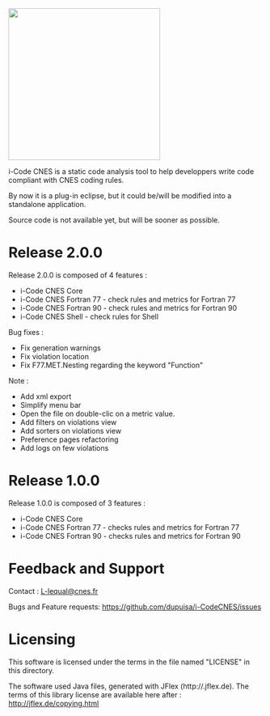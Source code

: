 <img src="https://github.com/dupuisa/i-CodeCNES/blob/master/img/logo-i-code-cnes.png" width="300"/>

i-Code CNES is a static code analysis tool to help developpers write code compliant with CNES coding rules.

By now it is a plug-in eclipse, but it could be/will be modified into a standalone application.

Source code is not available yet, but will be sooner as possible.

Release 2.0.0
=============
Release 2.0.0 is composed of 4 features :
* i-Code CNES Core
* i-Code CNES Fortran 77 - check rules and metrics for Fortran 77
* i-Code CNES Fortran 90 - check rules and metrics for Fortran 90
* i-Code CNES Shell - check rules for Shell

Bug fixes :
* Fix generation warnings
* Fix violation location
* Fix F77.MET.Nesting regarding the keyword "Function" 

Note :
* Add xml export
* Simplify menu bar
* Open the file on double-clic on a metric value.
* Add filters on violations view
* Add sorters on violations view
* Preference pages refactoring
* Add logs on few violations

Release 1.0.0
=============
Release 1.0.0 is composed of 3 features :
* i-Code CNES Core
* i-Code CNES Fortran 77 - checks rules and metrics for Fortran 77
* i-Code CNES Fortran 90 - checks rules and metrics for Fortran 90


Feedback and Support
====================
Contact : L-lequal@cnes.fr

Bugs and Feature requests: https://github.com/dupuisa/i-CodeCNES/issues 

Licensing
=========
This software is licensed under the terms in the file named "LICENSE" in this directory.

The software used Java files, generated with JFlex (http://.jflex.de). The terms of this library license are available here after : http://jflex.de/copying.html
